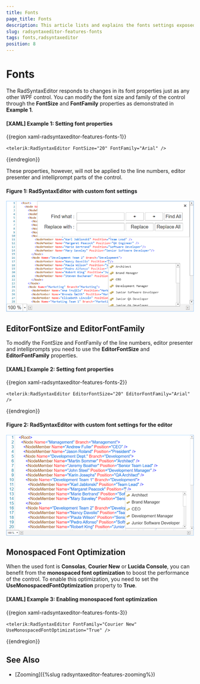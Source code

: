 ```yaml
---
title: Fonts
page_title: Fonts
description: This article lists and explains the fonts settings exposed by the RadSyntaxEditor control.
slug: radsyntaxeditor-features-fonts
tags: fonts,radsyntaxeditor
position: 8
---
```


# Fonts

The RadSyntaxEditor responds to changes in its font properties just as any other WPF control. You can modify the font size and family of the control through the **FontSize** and **FontFamily** properties as demonstrated in **Example 1**.

#### __[XAML] Example 1: Setting font properties__
{{region xaml-radsyntaxeditor-features-fonts-1}}

    <telerik:RadSyntaxEditor FontSize="20" FontFamily="Arial" />
{{endregion}}

These properties, however, will not be applied to the line numbers, editor presenter and intelliprompt parts of the control.

#### __Figure 1: RadSyntaxEditor with custom font settings__
![RadSyntaxEditor with custom font settings](images/syntaxeditor-fonts.png)

## EditorFontSize and EditorFontFamily

To modify the FontSize and FontFamily of the line numbers, editor presenter and intelliprompts you need to use the **EditorFontSize** and **EditorFontFamily** properties.

#### __[XAML] Example 2: Setting font properties__
{{region xaml-radsyntaxeditor-features-fonts-2}}

    <telerik:RadSyntaxEditor EditorFontSize="20" EditorFontFamily="Arial" />
{{endregion}}

#### __Figure 2: RadSyntaxEditor with custom font settings for the editor__
![RadSyntaxEditor with custom font settings](images/syntaxeditor-fonts-2.png)

## Monospaced Font Optimization

When the used font is **Consolas**, **Courier New** or **Lucida Console**, you can benefit from the **monospaced font optimization** to boost the performance of the control. To enable this optimization, you need to set the **UseMonospacedFontOptimization** property to **True**.

#### __[XAML] Example 3: Enabling monospaced font optimization__
{{region xaml-radsyntaxeditor-features-fonts-3}}

    <telerik:RadSyntaxEditor FontFamily="Courier New" UseMonospacedFontOptimization="True" />
{{endregion}}

## See Also

* [Zooming]({%slug radsyntaxeditor-features-zooming%})